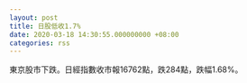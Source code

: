 ```yaml
---
layout: post
title: 日股低收1.7%
date: 2020-03-18 14:30:55.000000000 +08:00
categories: rss
---
```


東京股市下跌。日經指數收市報16762點，跌284點，跌幅1.68%。
